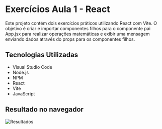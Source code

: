 # Exercícios Aula 1 - React

Este projeto contém dois exercícios práticos utilizando React com Vite. O objetivo é criar e importar componentes filhos para o componente pai App.jsx para realizar operações matemáticas e exibir uma mensagem enviando dados através do props para os componentes filhos.


## Tecnologias Utilizadas

* Visual Studio Code
* Node.js
* NPM
* React
* Vite
* JavaScript 

## Resultado no navegador
<img src="(https://github.com/lucasvna/FrontEndAvancadoP4/blob/main/TAF/src/assets/img.png)" alt="Resultados">
